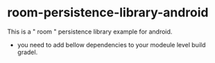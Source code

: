 # room-persistence-library-android
This is a " room " persistence library example for android.


* you need to add bellow dependencies to your modeule level build gradel. 
